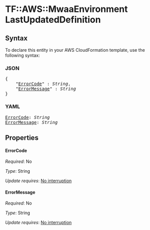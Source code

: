 # TF::AWS::MwaaEnvironment LastUpdatedDefinition

## Syntax

To declare this entity in your AWS CloudFormation template, use the following syntax:

### JSON

<pre>
{
    "<a href="#errorcode" title="ErrorCode">ErrorCode</a>" : <i>String</i>,
    "<a href="#errormessage" title="ErrorMessage">ErrorMessage</a>" : <i>String</i>
}
</pre>

### YAML

<pre>
<a href="#errorcode" title="ErrorCode">ErrorCode</a>: <i>String</i>
<a href="#errormessage" title="ErrorMessage">ErrorMessage</a>: <i>String</i>
</pre>

## Properties

#### ErrorCode

_Required_: No

_Type_: String

_Update requires_: [No interruption](https://docs.aws.amazon.com/AWSCloudFormation/latest/UserGuide/using-cfn-updating-stacks-update-behaviors.html#update-no-interrupt)

#### ErrorMessage

_Required_: No

_Type_: String

_Update requires_: [No interruption](https://docs.aws.amazon.com/AWSCloudFormation/latest/UserGuide/using-cfn-updating-stacks-update-behaviors.html#update-no-interrupt)

